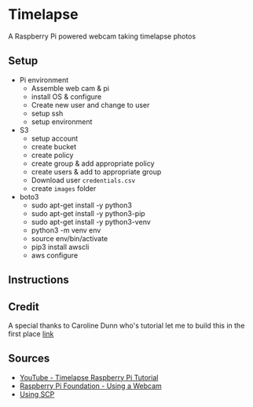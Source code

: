 # Timelapse
A Raspberry Pi powered webcam taking timelapse photos

## Setup
- Pi environment
	- Assemble web cam & pi
	- install OS & configure
	- Create new user and change to user
	- setup ssh
	- setup environment
- S3
    - setup account
    - create bucket
    - create policy
    - create group & add appropriate policy
    - create users & add to appropriate group
    - Download user `credentials.csv`
    - create `images` folder
- boto3
    - sudo apt-get install -y python3
    - sudo apt-get install -y python3-pip
    - sudo apt-get install -y python3-venv
    - python3 -m venv env
    - source env/bin/activate
    - pip3 install awscli
    - aws configure

## Instructions

## Credit
A special thanks to Caroline Dunn who's tutorial let me to build this in the first place [link](https://www.youtube.com/watch?v=ofKqZx4DIhM)

## Sources
- [YouTube - Timelapse Raspberry Pi Tutorial](https://www.youtube.com/watch?v=ofKqZx4DIhM)
- [Raspberry Pi Foundation - Using a Webcam](https://www.raspberrypi.org/documentation/usage/webcams/)
- [Using SCP](https://linuxize.com/post/how-to-use-scp-command-to-securely-transfer-files/)
